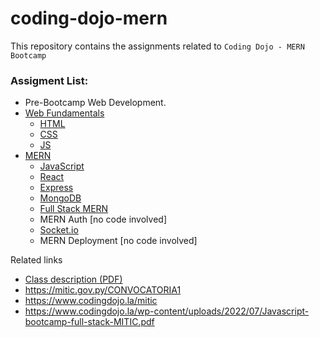 # coding-dojo-mern
This repository contains the assignments related to `Coding Dojo - MERN Bootcamp`

### Assigment List:
- Pre-Bootcamp Web Development.
- [Web Fundamentals](https://github.com/PanyPy/coding-dojo-mern/tree/main/02%20-%20Web%20Fundamentals)
  - [HTML](https://github.com/PanyPy/coding-dojo-mern/tree/main/02%20-%20Web%20Fundamentals/01%20-%20HTML)
  - [CSS](https://github.com/PanyPy/coding-dojo-mern/tree/main/02%20-%20Web%20Fundamentals/02%20-%20CSS)
  - [JS](https://github.com/PanyPy/coding-dojo-mern/tree/main/02%20-%20Web%20Fundamentals/03%20-%20JS)
- [MERN](https://github.com/PanyPy/coding-dojo-mern/tree/main/03%20-%20MERN)
  - [JavaScript](https://github.com/PanyPy/coding-dojo-mern/tree/main/03%20-%20MERN/01%20-%20JavaScript)
  - [React](https://github.com/PanyPy/coding-dojo-mern/tree/main/03%20-%20MERN/02%20-%20React)
  - [Express](https://github.com/PanyPy/coding-dojo-mern/tree/main/03%20-%20MERN/03%20-%20express)
  - [MongoDB](https://github.com/PanyPy/coding-dojo-mern/tree/main/03%20-%20MERN/04%20-%20MongoDB)
  - [Full Stack MERN](https://github.com/PanyPy/coding-dojo-mern/tree/main/03%20-%20MERN/05%20-%20MERN)
  - MERN Auth [no code involved]
  - [Socket.io](https://github.com/PanyPy/coding-dojo-mern/tree/main/03%20-%20MERN/06%20-%20socket.io)
  - MERN Deployment [no code involved]
 
 
Related links
- [Class description (PDF)](https://github.com/PanyPy/coding-dojo-mern/blob/main/Javascript-bootcamp-full-stack-MITIC.pdf)
- https://mitic.gov.py/CONVOCATORIA1
- https://www.codingdojo.la/mitic
- https://www.codingdojo.la/wp-content/uploads/2022/07/Javascript-bootcamp-full-stack-MITIC.pdf
